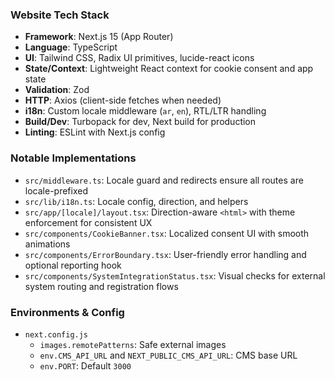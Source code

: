 ### Website Tech Stack

- **Framework**: Next.js 15 (App Router)
- **Language**: TypeScript
- **UI**: Tailwind CSS, Radix UI primitives, lucide-react icons
- **State/Context**: Lightweight React context for cookie consent and app state
- **Validation**: Zod
- **HTTP**: Axios (client-side fetches when needed)
- **i18n**: Custom locale middleware (`ar`, `en`), RTL/LTR handling
- **Build/Dev**: Turbopack for dev, Next build for production
- **Linting**: ESLint with Next.js config

### Notable Implementations

- `src/middleware.ts`: Locale guard and redirects ensure all routes are locale-prefixed
- `src/lib/i18n.ts`: Locale config, direction, and helpers
- `src/app/[locale]/layout.tsx`: Direction-aware `<html>` with theme enforcement for consistent UX
- `src/components/CookieBanner.tsx`: Localized consent UI with smooth animations
- `src/components/ErrorBoundary.tsx`: User-friendly error handling and optional reporting hook
- `src/components/SystemIntegrationStatus.tsx`: Visual checks for external system routing and registration flows

### Environments & Config

- `next.config.js`
  - `images.remotePatterns`: Safe external images
  - `env.CMS_API_URL` and `NEXT_PUBLIC_CMS_API_URL`: CMS base URL
  - `env.PORT`: Default `3000`


